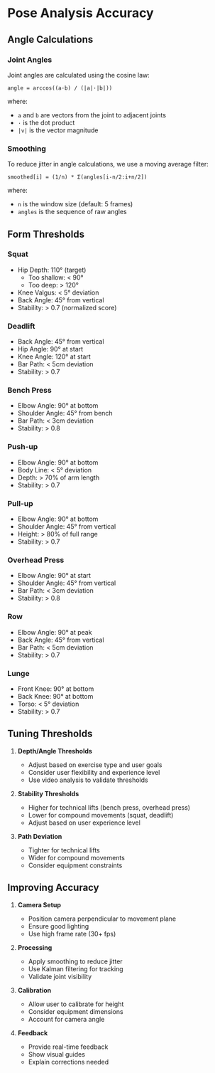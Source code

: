 # Pose Analysis Accuracy

## Angle Calculations

### Joint Angles
Joint angles are calculated using the cosine law:
```
angle = arccos((a·b) / (|a|·|b|))
```
where:
- `a` and `b` are vectors from the joint to adjacent joints
- `·` is the dot product
- `|v|` is the vector magnitude

### Smoothing
To reduce jitter in angle calculations, we use a moving average filter:
```
smoothed[i] = (1/n) * Σ(angles[i-n/2:i+n/2])
```
where:
- `n` is the window size (default: 5 frames)
- `angles` is the sequence of raw angles

## Form Thresholds

### Squat
- Hip Depth: 110° (target)
  - Too shallow: < 90°
  - Too deep: > 120°
- Knee Valgus: < 5° deviation
- Back Angle: 45° from vertical
- Stability: > 0.7 (normalized score)

### Deadlift
- Back Angle: 45° from vertical
- Hip Angle: 90° at start
- Knee Angle: 120° at start
- Bar Path: < 5cm deviation
- Stability: > 0.7

### Bench Press
- Elbow Angle: 90° at bottom
- Shoulder Angle: 45° from bench
- Bar Path: < 3cm deviation
- Stability: > 0.8

### Push-up
- Elbow Angle: 90° at bottom
- Body Line: < 5° deviation
- Depth: > 70% of arm length
- Stability: > 0.7

### Pull-up
- Elbow Angle: 90° at bottom
- Shoulder Angle: 45° from vertical
- Height: > 80% of full range
- Stability: > 0.7

### Overhead Press
- Elbow Angle: 90° at start
- Shoulder Angle: 45° from vertical
- Bar Path: < 3cm deviation
- Stability: > 0.8

### Row
- Elbow Angle: 90° at peak
- Back Angle: 45° from vertical
- Bar Path: < 5cm deviation
- Stability: > 0.7

### Lunge
- Front Knee: 90° at bottom
- Back Knee: 90° at bottom
- Torso: < 5° deviation
- Stability: > 0.7

## Tuning Thresholds

1. **Depth/Angle Thresholds**
   - Adjust based on exercise type and user goals
   - Consider user flexibility and experience level
   - Use video analysis to validate thresholds

2. **Stability Thresholds**
   - Higher for technical lifts (bench press, overhead press)
   - Lower for compound movements (squat, deadlift)
   - Adjust based on user experience level

3. **Path Deviation**
   - Tighter for technical lifts
   - Wider for compound movements
   - Consider equipment constraints

## Improving Accuracy

1. **Camera Setup**
   - Position camera perpendicular to movement plane
   - Ensure good lighting
   - Use high frame rate (30+ fps)

2. **Processing**
   - Apply smoothing to reduce jitter
   - Use Kalman filtering for tracking
   - Validate joint visibility

3. **Calibration**
   - Allow user to calibrate for height
   - Consider equipment dimensions
   - Account for camera angle

4. **Feedback**
   - Provide real-time feedback
   - Show visual guides
   - Explain corrections needed 